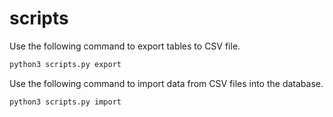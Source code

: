 # scripts

Use the following command to export tables to CSV file.
```bash
python3 scripts.py export
```

Use the following command to import data from CSV files into the database.
```bash
python3 scripts.py import
```